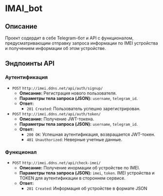 # IMAI_bot

## Описание
Проект содердит в себе Telegram-бот и API с функционалом, предусматривающим отправку
запроса информации по IMEI устройства и получением информации об этом устройстве.

## Эндпоинты API

### Аутентификация

*   `POST` `http://imei.ddns.net/api/auth/signup/`
    *   **Описание:** Регистрация нового пользователя.
    *   **Параметры тела запроса (JSON):** `username`, `telegram_id`.
    *   **Ответ:**
        *   `201 Created`: Пользователь успешно зарегистрирован.
*   `POST` `http://imei.ddns.net/api/auth/token/`
    *   **Описание:** Получение JWT-токена.
    *   **Параметры тела запроса (JSON):** `username`, `telegram_id`.
    *   **Ответ:**
        *   `200 OK`: Успешная аутентификация, возвращается JWT-токен.
        *   `401 Unauthorized`: Неверные учетные данные.

### Функционал

*   `POST` `http://imei.ddns.net/api/check-imei/`
    *   **Описание:** Получение инормации об устройстве по IMEI.
    *   **Параметры тела запроса (JSON):** `imei`, `token`. IMEI устройства и TOKEN для аутентификации в стороннем сервисе.
    *   **Ответ:**
        *   `201 Created`: Информация об устройстве в формате JSON
